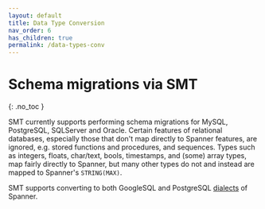 ```yaml
---
layout: default
title: Data Type Conversion
nav_order: 6
has_children: true
permalink: /data-types-conv
---
```


# Schema migrations via SMT
{: .no_toc }

SMT currently supports performing schema migrations for MySQL, PostgreSQL, SQLServer and Oracle. Certain features of relational databases, especially those that don't map directly to Spanner features, are ignored, e.g. stored functions and procedures, and sequences. Types such as integers, floats, char/text, bools, timestamps, and (some) array types, map fairly directly to Spanner, but many other types do not and instead are mapped to Spanner's `STRING(MAX)`.

SMT supports converting to both GoogleSQL and PostgreSQL [dialects](https://cloud.google.com/spanner/docs) of Spanner.
